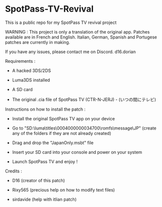 # SpotPass-TV-Revival
This is a public repo for my SpotPass TV revival project

WARNING : This project is only a translation of the original app. Patches available are in French and English.
Italian, German, Spanish and Portugese patches are currently in making.

If you have any issues, please contact me on Discord. d16.dorian

Requirements :

- A hacked 3DS/2DS

- Luma3DS installed

- A SD card

- The original .cia file of SpotPass TV (CTR-N-JERJ) - (いつの間にテレビ)


Instructions on how to install the patch :


- Install the original SpotPass TV app on your device

- Go to "SD:\luma\titles\0004000000034700\romfs\message\JP"
(create any of the folders if they are not already created)

- Drag and drop the "JapanOnly.msbt" file

- Insert your SD card into your console and power on your system

- Launch SpotPass TV and enjoy !



Credits :

- D16 (creator of this patch)

- Rixy565 (precious help on how to modify text files)

- sirdavide (help with itlian patch)
